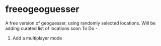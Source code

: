 # freeogeoguesser
A free version of geoguesser, using randomly selected locations. 
Will be adding curated list of locations soon
To Do -
1. Add a multiplayer mode
